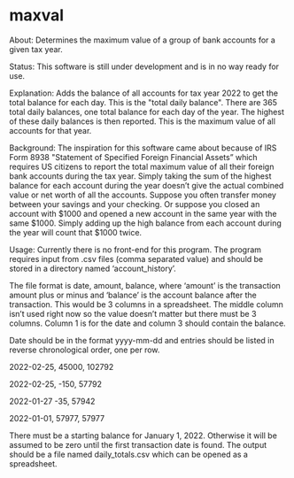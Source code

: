 # maxval
About: Determines the maximum value of a group of bank accounts for a given tax year.

Status: This software is still under development and is in no way ready for use.

Explanation: Adds the balance of all accounts for tax year 2022 to get the total balance for each day. This is the "total daily balance". There are 365 total daily balances, one total balance for each day of the year. The highest of these daily balances is then reported. This is the maximum value of all accounts for that year.

Background: The inspiration for this software came about because of IRS Form 8938 "Statement of Specified Foreign Financial Assets” which requires US citizens to report the total maximum value of all their foreign bank accounts during the tax year. Simply taking the sum of the highest balance for each account during the year doesn’t give the actual combined value or net worth of all the accounts. Suppose you often transfer money between your savings and your checking. Or suppose you closed an account with $1000 and opened a new account in the same year with the same $1000. Simply adding up the high balance from each account during the year will count that $1000 twice.

Usage: Currently there is no front-end for this program. The program requires input from .csv files (comma separated value) and should be stored in a directory named ‘account_history’. 

The file format is date, amount, balance, where ‘amount’ is the transaction amount plus or minus and ‘balance’ is the account balance after the transaction. This would be 3 columns in a spreadsheet. The middle column isn’t used right now so the value doesn’t matter but there must be 3 columns. Column 1 is for the date and column 3 should contain the balance.

Date should be in the format yyyy-mm-dd and entries should be listed in reverse chronological order, one per row.

2022-02-25, 45000, 102792

2022-02-25, -150, 57792

2022-01-27 -35, 57942

2022-01-01, 57977, 57977

There must be a starting balance for January 1, 2022. Otherwise it will be assumed to be zero until the first transaction date is found. The output should be a file named daily_totals.csv which can be opened as a spreadsheet. 

